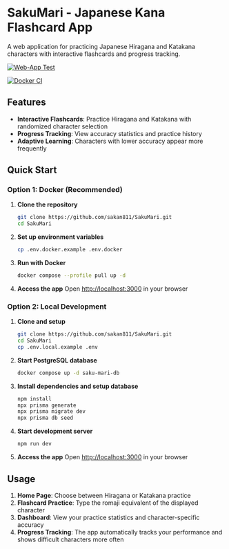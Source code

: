 # SakuMari - Japanese Kana Flashcard App

A web application for practicing Japanese Hiragana and Katakana characters with interactive flashcards and progress tracking.

[![Web-App Test](https://github.com/sakan811/kana-flashcard-web-app/actions/workflows/test-app.yml/badge.svg)](https://github.com/sakan811/kana-flashcard-web-app/actions/workflows/test-app.yml)

[![Docker CI](https://github.com/sakan811/kana-flashcard-web-app/actions/workflows/docker-ci.yml/badge.svg)](https://github.com/sakan811/kana-flashcard-web-app/actions/workflows/docker-ci.yml)

## Features

- **Interactive Flashcards**: Practice Hiragana and Katakana with randomized character selection
- **Progress Tracking**: View accuracy statistics and practice history
- **Adaptive Learning**: Characters with lower accuracy appear more frequently

## Quick Start

### Option 1: Docker (Recommended)

1. **Clone the repository**

   ```bash
   git clone https://github.com/sakan811/SakuMari.git
   cd SakuMari
   ```

2. **Set up environment variables**

   ```bash
   cp .env.docker.example .env.docker
   ```

3. **Run with Docker**

   ```bash
   docker compose --profile pull up -d
   ```

4. **Access the app**
   Open <http://localhost:3000> in your browser

### Option 2: Local Development

1. **Clone and setup**

   ```bash
   git clone https://github.com/sakan811/SakuMari.git
   cd SakuMari
   cp .env.local.example .env
   ```

2. **Start PostgreSQL database**

   ```bash
   docker compose up -d saku-mari-db
   ```

3. **Install dependencies and setup database**

   ```bash
   npm install
   npx prisma generate
   npx prisma migrate dev
   npx prisma db seed
   ```

4. **Start development server**

   ```bash
   npm run dev
   ```

5. **Access the app**
   Open <http://localhost:3000> in your browser

## Usage

1. **Home Page**: Choose between Hiragana or Katakana practice
2. **Flashcard Practice**: Type the romaji equivalent of the displayed character
3. **Dashboard**: View your practice statistics and character-specific accuracy
4. **Progress Tracking**: The app automatically tracks your performance and shows difficult characters more often
